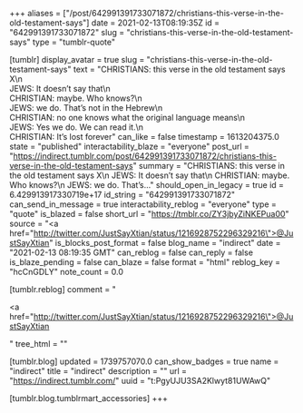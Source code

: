 +++
aliases = ["/post/642991391733071872/christians-this-verse-in-the-old-testament-says"]
date = 2021-02-13T08:19:35Z
id = "642991391733071872"
slug = "christians-this-verse-in-the-old-testament-says"
type = "tumblr-quote"

[tumblr]
display_avatar = true
slug = "christians-this-verse-in-the-old-testament-says"
text = "CHRISTIANS: this verse in the old testament says X\n<br/>JEWS: It doesn&rsquo;t say that\n<br/>CHRISTIAN: maybe. Who knows?\n<br/>JEWS: we do. That&rsquo;s not in the Hebrew\n<br/>CHRISTIAN: no one knows what the original language means\n<br/>JEWS: Yes we do. We can read it.\n<br/>CHRISTIAN: It&rsquo;s lost forever"
can_like = false
timestamp = 1613204375.0
state = "published"
interactability_blaze = "everyone"
post_url = "https://indirect.tumblr.com/post/642991391733071872/christians-this-verse-in-the-old-testament-says"
summary = "CHRISTIANS: this verse in the old testament says X\n JEWS: It doesn’t say that\n CHRISTIAN: maybe. Who knows?\n JEWS: we do. That’s..."
should_open_in_legacy = true
id = 6.429913917330719e+17
id_string = "642991391733071872"
can_send_in_message = true
interactability_reblog = "everyone"
type = "quote"
is_blazed = false
short_url = "https://tmblr.co/ZY3jbyZiNKEPua00"
source = "<a href=\"http://twitter.com/JustSayXtian/status/1216928752296329216\">@JustSayXtian</a>"
is_blocks_post_format = false
blog_name = "indirect"
date = "2021-02-13 08:19:35 GMT"
can_reblog = false
can_reply = false
is_blaze_pending = false
can_blaze = false
format = "html"
reblog_key = "hcCnGDLY"
note_count = 0.0

[tumblr.reblog]
comment = "<p><a href=\"http://twitter.com/JustSayXtian/status/1216928752296329216\">@JustSayXtian</a></p>"
tree_html = ""

[tumblr.blog]
updated = 1739757070.0
can_show_badges = true
name = "indirect"
title = "indirect"
description = ""
url = "https://indirect.tumblr.com/"
uuid = "t:PgyUJU3SA2Klwyt81UWAwQ"

[tumblr.blog.tumblrmart_accessories]
+++
